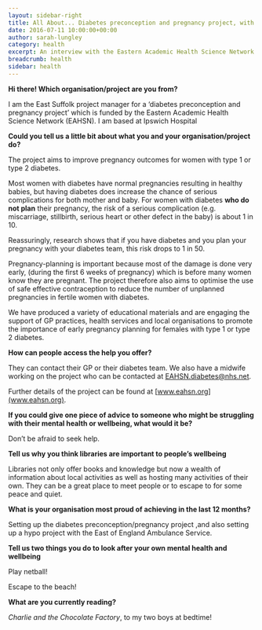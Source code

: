 ```yaml
---
layout: sidebar-right
title: All About... Diabetes preconception and pregnancy project, with the Eastern Academic Health Science Network
date: 2016-07-11 10:00:00+00:00
author: sarah-lungley
category: health
excerpt: An interview with the Eastern Academic Health Science Network.
breadcrumb: health
sidebar: health
---
```

**Hi there! Which organisation/project are you from?**

I am the East Suffolk project manager for a ‘diabetes preconception and pregnancy project’ which is funded by the Eastern Academic Health Science Network (EAHSN). I am based at Ipswich Hospital

**Could you tell us a little bit about what you and your organisation/project do?**

The project aims to improve pregnancy outcomes for women with type 1 or type 2 diabetes.

Most women with diabetes have normal pregnancies resulting in healthy babies, but having diabetes does increase the chance of serious complications for both mother and baby. For women with diabetes **who do not plan** their pregnancy, the risk of a serious complication (e.g. miscarriage, stillbirth, serious heart or other defect in the baby) is about 1 in 10.

Reassuringly, research shows that if you have diabetes and you plan your pregnancy with your diabetes team, this risk drops to 1 in 50.

Pregnancy-planning is important because most of the damage is done very early, (during the first 6 weeks of pregnancy) which is before many women know they are pregnant. The project therefore also aims to optimise the use of safe effective contraception to reduce the number of unplanned pregnancies in fertile women with diabetes.

We have produced a variety of educational materials and are engaging the support of GP practices, health services and local organisations to promote the importance of early pregnancy planning for females with type 1 or type 2 diabetes.

**How can people access the help you offer?**

They can contact their GP or their diabetes team. We also have a midwife working on the project who can be contacted at [EAHSN.diabetes@nhs.net](mailto:EAHSN.diabetes@nhs.net).

Further details of the project can be found at [www.eahsn.org](www.eahsn.org).

**If you could give one piece of advice to someone who might be struggling with their mental health or wellbeing, what would it be?**

Don’t be afraid to seek help.

**Tell us why you think libraries are important to people’s wellbeing**

Libraries not only offer books and knowledge but now a wealth of information about local activities as well as hosting many activities of their own. They can be a great place to meet people or to escape to for some peace and quiet.

**What is your organisation most proud of achieving in the last 12 months?**

Setting up the diabetes preconception/pregnancy project ,and also setting up a hypo project with the East of England Ambulance Service.

**Tell us two things you do to look after your own mental health and wellbeing**

Play netball!

Escape to the beach!

**What are you currently reading?**

<cite>Charlie and the Chocolate Factory</cite>, to my two boys at bedtime!
